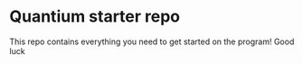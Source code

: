# Quantium starter repo
This repo contains everything you need to get started on the program! Good luck
